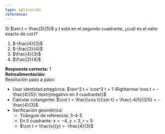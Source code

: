 ```yaml
---
type: aplicación
reference:
---
```


Si $\sin t = \frac{3}{5}$ y $t$ está en el segundo cuadrante, ¿cuál es el valor exacto de $\cot t$?

1. $-\frac{4}{3}$  
2. $-\frac{3}{4}$  
3. $\frac{4}{3}$  
4. $\frac{3}{4}$  

**Respuesta correcta:** 1  
**Retroalimentación:**  
Resolución paso a paso:

- Usar identidad pitagórica: $\sin^2 t + \cos^2 t = 1 \Rightarrow \cos t = -\frac{4}{5}\ \text{(negativo en  II  cuadrante)}$
- Calcular cotangente: $\cot t = \frac{\cos t}{\sin t} = \frac{-4/5}{3/5} = -\frac{4}{3}$
- Verificación geométrica:
   - Triángulo de referencia: 3-4-5
   - En II cuadrante: $x = -4$, $y = 3$, $r = 5$
   - $\cot t = \frac{x}{y} = -\frac{4}{3}$
